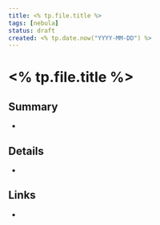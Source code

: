 ```yaml
---
title: <% tp.file.title %>
tags: [nebula]
status: draft
created: <% tp.date.now("YYYY-MM-DD") %>
---
```


# <% tp.file.title %>

## Summary
- 

## Details
- 

## Links
- 

